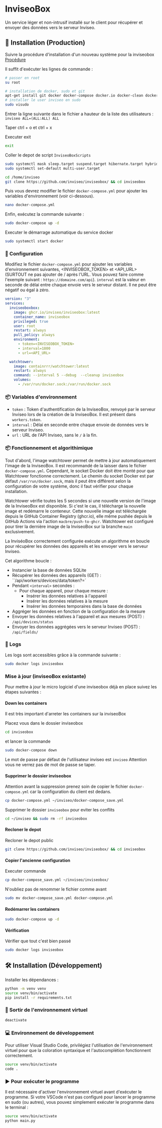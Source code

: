# InviseoBox

Un service léger et non-intrusif installé sur le client pour récupérer et envoyer des données vers le serveur Inviseo.

## 🚀 Installation (Production)

Suivre la procédure d'installation d'un nouveau système pour la inviseobox [Procédure](./procedure_installation_inviseobox.md)

Il suffit d'exécuter les lignes de commande :

```bash
# passer en root
su root
```

```bash
# installation de docker, sudo et git
apt-get install git docker docker-compose docker.io docker-clean docker-doc docker-registry docker sudo -y
# installer le user inviseo en sudo
sudo visudo
```

Entrer la ligne suivante dans le fichier a hauteur de la liste des utilisateurs :
`inviseo ALL=(ALL:ALL) ALL`

Taper ctrl + o et ctrl + x

Executer exit

```bash
exit
```

Coller le depot de script `InviseoBoxScripts`

```bash
sudo systemctl mask sleep.target suspend.target hibernate.target hybrid-sleep.target
sudo systemctl set-default multi-user.target
```

```bash
cd /home/inviseo
git clone https://github.com/inviseo/inviseobox/ && cd inviseobox
```

Puis vous devrez modifier le fichier `docker-compose.yml` pour ajouter les variables d'environnement (voir ci-dessous).

```bash
nano docker-compose.yml
```

Enfin, exécutez la commande suivante :

```bash
sudo docker-compose up -d
```

Executer le démarrage automatique du service docker

```bash
sudo systemctl start docker
```

### 📝 Configuration

Modifiez le fichier `docker-compose.yml` pour ajouter les variables d'environnement suivantes, \<INVISEOBOX_TOKEN> et \<API_URL> (SURTOUT ne pas ajouter de / après l'URL. Vous pouvez faire comme l'exemple suivant : `https://domaine.com/api`).
`interval` est la valeur en seconde de délai entre chaque envoie vers le serveur distant. Il ne peut être négatif ou égal à zéro.

```yaml
version: "3"
services:
  inviseoboxbox:
    image: ghcr.io/inviseo/inviseobox:latest
    container_name: inviseobox
    privileged: true
    user: root
    restart: always
    pull_policy: always
    environment:
      - token=<INVISEOBOX_TOKEN>
      - interval=1800
      - url=<API_URL>

  watchtower:
    image: containrrr/watchtower:latest
    restart: always
    command: --interval 5 --debug  --cleanup inviseobox
    volumes:
      - /var/run/docker.sock:/var/run/docker.sock
```

### 📦 Variables d'environnement

- `token` : Token d'authentification de la InviseoBox, renvoyé par le serveur Inviseo lors de la création de la InviseoBox. Il est présent dans `workers.token`.
- `interval` : Délai en seconde entre chaque envoie de données vers le serveur Inviseo.
- `url` : URL de l'API Inviseo, sans le `/` à la fin.

### 📦 Fonctionnement et algorithimique

Tout d'abord, l'image watchtower permet de mettre à jour automatiquement l'image de la InviseoBox. Il est recommandé de la laisser dans le fichier `docker-compose.yml`. Cependant, le socket Docker doit être monté pour que Watchtower fonctionne correctement. Le chemin du socket Docker est par défaut `/var/run/docker.sock`, mais il peut être différent selon la configuration de votre système, donc il faut vérifier pour chaque installation.

Watchtower vérifie toutes les 5 secondes si une nouvelle version de l'image de la InviseoBox est disponible. Si c'est le cas, il télécharge la nouvelle image et redémarre le conteneur. Cette nouvelle image est téléchargée depuis le GitHub Container Registry (ghcr.io), elle même pushée depuis le GitHub Actions via l'action `macbre/push-to-ghcr`. Watchtower est configuré pour tirer la dernière image de la InviseoBox sur la branche `main` exclusivement.

La InviséoBox correctement configurée exécute un algorithme en boucle pour récupérer les données des appareils et les envoyer vers le serveur Inviseo.

Cet algorithme boucle :

- Instancier la base de données SQLite
- Récupérer les données des appareils (GET) : ``/api/workers/devices/data/token?=<TOKEN>`
- Pendant `<interval>` secondes :
  - Pour chaque appareil, pour chaque mesure :
    - Insérer les données relatives à l'appareil
    - Insérer les données relatives à la mesure
    - Insérer les données temporaires dans la base de données
- Aggréger les données en fonction de la configuration de la mesure
- Envoyer les données relatives à l'appareil et aux mesures (POST) : `/api/devices/status`
- Envoyer les données aggrégées vers le serveur Inviseo (POST) : `/api/fields/`

### 📝 Logs

Les logs sont accessibles grâce à la commande suivante :

```bash
sudo docker logs inviseobox
```

### Mise à jour (inviseoBox existante)

Pour mettre à jour le micro logiciel d'une inviseobox déjà en place suivez les étapes suivantes :

#### Down les containers

Il est très important d'arreter les containers sur la inviseoBox

Placez vous dans le dossier inviseobox 

```bash
cd inviseobox
```

et lancer la commande 

```bash
sudo docker-compose down
```

Le mot de passe par défaut de l'utilisateur inviseo est `inviseo`
Attention vous ne verrez pas de mot de passe se taper.

#### Supprimer le dossier inviseobox

Attention avant la suppression prenez soin de copier le fichier `docker-compose.yml` car la configuration du client est dedans.

```bash
cp docker-compose.yml ~/inviseo/docker-compose_save.yml
```

Supprimer le dossier `inviseobox` pour eviter les conflits

```bash
cd ~/inviseo && sudo rm -rf inviseobox
```

#### Recloner le depot

Recloner le depot public

```bash
git clone https://github.com/inviseo/inviseobox/ && cd inviseobox
```

#### Copier l'ancienne configuration

Executer commande

```bash
cp docker-compose_save.yml ~/inviseo/inviseobox/
```

N'oubliez pas de renommer le fichier comme avant

```bash
sudo mv docker-compose_save.yml docker-compose.yml
```

#### Redémarrer les containers

```bash
sudo docker-compose up -d
```

#### Vérification

Vérifier que tout c'est bien passé

```bash
sudo docker logs inviseobox
````

## 🛠️ Installation (Développement)

Installer les dépendances :

```bash
python -m venv venv
source venv/bin/activate
pip install -r requirements.txt
```

### 🔌 Sortir de l'environnement virtuel

```bash
deactivate
```

### 💻 Environnement de développement

Pour utiliser Visual Studio Code, privilégiez l'utilisation de l'environnement virtuel pour que la coloration syntaxique et l'autocomplétion fonctionnent correctement.

```bash
source venv/bin/activate
code .
```

### ▶️ Pour exécuter le programme

Il est nécessaire d'activer l'environnement virtuel avant d'exécuter le programme. Si votre VSCode n'est pas configuré pour lancer le programme en sudo (ou autres), vous pouvez simplement exécuter le programme dans le terminal :

```bash
source venv/bin/activate
python main.py
```
